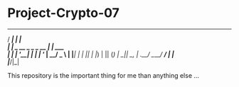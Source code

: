 
  
  # Project-Crypto-07
  
  _____                  _        
 / ____|                | |       
| |     _ __ _   _ _ __ | |_ ___  
| |    | '__| | | | '_ \| __/ _ \ 
| |____| |  | |_| | |_) | || (_) |
 \_____|_|   \__, | .__/ \__\___/ 
              __/ | |             
             |___/|_|             



This repository is the important thing for me than anything else ...

                                                  
